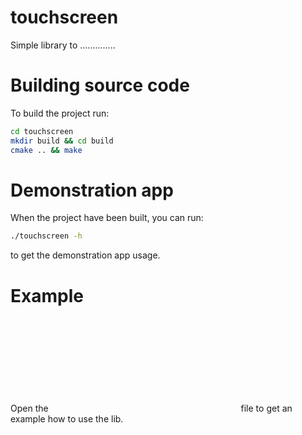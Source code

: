 # touchscreen

Simple library to ..............

# Building source code

To build the project run:
```bash
cd touchscreen
mkdir build && cd build
cmake .. && make
```

# Demonstration app

When the project have been built, you can run:
```bash
./touchscreen -h
```
to get the demonstration app usage.

# Example
Open the ![main.cpp](cpp:src/main.cpp) file to get an example how to use the lib.
